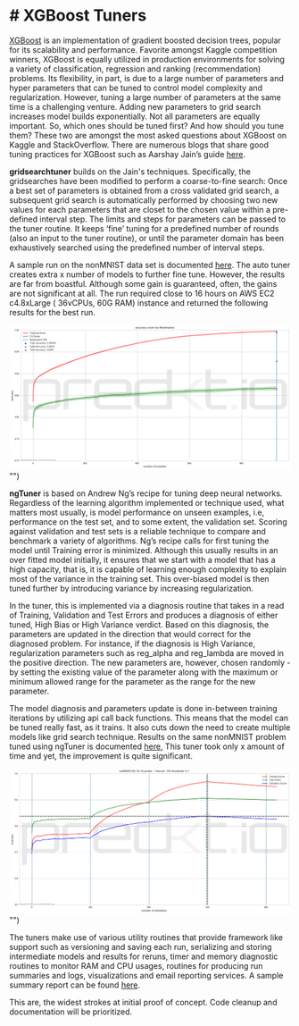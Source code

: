 # # XGBoost Tuners

[XGBoost](http://xgboost.readthedocs.io/en/latest/) is an implementation of gradient boosted decision trees, popular for its scalability and performance. Favorite amongst Kaggle competition winners, XGBoost is equally utilized in production environments for solving a variety of classification, regression and ranking (recommendation) problems. 
Its flexibility, in part, is due to a large number of parameters and hyper parameters that can be tuned to control model complexity and regularization. However, tuning a large number of parameters  at  the same time is a challenging venture. Adding new parameters to grid search increases model builds exponentially. Not all parameters are equally important. So, which ones should be tuned first? And how should you tune them? These two are amongst the most asked questions about XGBoost on Kaggle and StackOverflow. There are numerous blogs that share good tuning practices for XGBoost such as Aarshay Jain’s guide [here](https://www.analyticsvidhya.com/blog/2016/03/complete-guide-parameter-tuning-xgboost-with-codes-python/).

**gridsearchtuner**  builds on the Jain's techniques. Specifically, the gridsearches have been modified to perform a coarse-to-fine search: Once a best set of parameters is obtained from a cross validated grid search, a subsequent grid search is automatically performed by choosing two new values for each parameters that are closet to the chosen value within a pre-defined interval step. The limits and steps for parameters can be passed to the tuner routine. It keeps ‘fine’ tuning for a predefined number of rounds (also an input to the tuner routine), or until the parameter domain has been exhaustively searched using the predefined number of interval steps.

A sample run on the  nonMNIST data set is documented  [here](https://github.com/predkt/tuner/blob/master/gridsearchtuner/notMNIST%20with%20XGBoost.ipynb). The auto tuner creates extra x number of models to further fine tune. However, the results are far from boastful. Although some gain is guaranteed, often, the gains are not significant at all. The run required close to 16 hours on AWS EC2 c4.8xLarge ( 36vCPUs, 60G RAM) instance and returned the following results for the best run.

![gridsearchtuner results](https://github.com/predkt/tuner/blob/master/images/gridsearchresults.png)"")




**ngTuner** is based on Andrew Ng’s recipe for tuning deep neural networks. Regardless of the learning algorithm implemented or technique used, what matters most usually, is  model performance on unseen examples, i.e, performance on the  test set, and to some extent, the validation set. Scoring against validation and test sets is a reliable technique to compare and benchmark a variety of algorithms.  Ng’s recipe calls for first tuning the model until Training error is minimized. Although this usually results in an over fitted model initially, it ensures that we start with a model that has a high capacity, that is, it is capable of learning enough complexity to explain most of the variance in the training set. This over-biased model is then tuned further by introducing variance by increasing regularization. 

In the tuner, this is implemented via a diagnosis routine that takes in a read of Training, Validation and Test Errors and produces a diagnosis of either tuned, High Bias or High Variance verdict. Based on this diagnosis, the parameters are updated in the direction that would correct for the diagnosed problem. For instance, if the diagnosis is High Variance, regularization parameters such as reg_alpha and reg_lambda are moved in the positive direction. The new parameters are, however, chosen randomly - by setting the existing value of the parameter along with the maximum or minimum allowed range for the parameter as the range for the new parameter.

The model diagnosis and parameters update  is done in-between training iterations by utilizing api call back functions. This means that the model can be tuned really fast, as it trains.  It also cuts down the need to create multiple models like grid search technique. Results on the same nonMNIST problem tuned using ngTuner is documented  [here](https://github.com/predkt/tuner/blob/master/sandbox/notMNIST%20-XBGOOST%20with%20ngTuner.ipynb), This  tuner took only x amount of time and yet, the improvement is quite significant.

![gridsearchtuner results](https://github.com/predkt/tuner/blob/master/images/ngtuner.png)"")


The tuners make use of various utility routines that provide framework like support such as versioning and saving each run, serializing and storing intermediate models and results for reruns, timer and memory diagnostic routines to monitor RAM and CPU usages, routines for producing run summaries and logs, visualizations and email reporting services. A sample summary report can be found  [here](https://github.com/predkt/tuner/blob/2325e1e4fe0fa403a8a168504c803cb0ab7880a8/sandbox/runprofiles/20171021/summary_20171021011445.txt).

This are, the widest strokes at initial proof of concept. Code cleanup and documentation will be prioritized.



